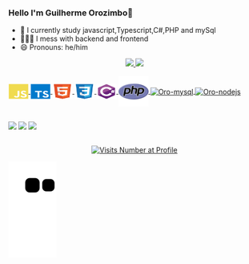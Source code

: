 ### Hello I'm Guilherme Orozimbo👋

- 🌱 I currently study javascript,Typescript,C#,PHP and mySql
- 👨🏽‍💻 I mess with backend and frontend
- 😄 Pronouns: he/him

<div align="center">
 <a href="https://github.com/guiorozimbo">
 <img height="180em" src="https://github-readme-stats.vercel.app/api?username=guiorozimbo&show_icons=true&theme=dracula&include_all_commits=true&count_private=true"/>
 <img height="180em" src="https://github-readme-stats.vercel.app/api/top-langs/?username=guiorozimbo&layout=compact&langs_count=7&theme=dracula"/>
</div>
  
  <div style="display: inline_block"><br>
  <img align="center" alt="Oro-Js" height="30" width="40" src="https://raw.githubusercontent.com/devicons/devicon/master/icons/javascript/javascript-plain.svg">
  <img align="center" alt="Oro-Ts" height="30" width="40" src="https://raw.githubusercontent.com/devicons/devicon/master/icons/typescript/typescript-plain.svg">
  <img align="center" alt="Oro-HTML" height="30" width="40" src="https://raw.githubusercontent.com/devicons/devicon/master/icons/html5/html5-original.svg">
  <img align="center" alt="Oro-CSS" height="30" width="40" src="https://raw.githubusercontent.com/devicons/devicon/master/icons/css3/css3-original.svg">
  <img align="center" alt="Oro-Csharp" height="30" width="40" src="https://raw.githubusercontent.com/devicons/devicon/master/icons/csharp/csharp-original.svg">
    <img align="center" alt="Oro-PHP" height="60" width="60"  src=https://raw.githubusercontent.com/devicons/devicon/master/icons/php/php-original.svg>
  <img align="center" alt="Oro-mysql"height="50" width="50"src="https://github.com/Thomas-Boi/devicon/blob/master/icons/mysql/mysql-original-wordmark.svg">
   <img align="center" alt="Oro-nodejs" height="60" width="60"  src=https://github.com/Thomas-Boi/devicon/blob/master/icons/nodejs/nodejs-original-wordmark.svg>
   
</div>
  
 ##
  <div>
     <a href="https://www.instagram.com/guilherme_ramos182/" target="_blank"><img src="https://img.shields.io/badge/-Instagram-%23333?style=for-the-badge&logo=instagram&logoColor=white" target="_blank"></a>
   <a href="mailto:guilhermegv890@gmail.com" ><img src="https://img.shields.io/badge/-Gmail-%23333?style=for-the-badge&logo=gmail&logoColor=white" target="_blank"></a>
    <a href="https://www.linkedin.com/in/guilherme-ramos-b28b6124b" target="_blank"><img src="https://img.shields.io/badge/-LinkedIn-%23333?style=for-the-badge&logo=linkedin&logoColor=white" target="_blank"></a> 
 </div>
 
   ##
  <div align='center'>
  <a href="https://github.com/guiorozimbo"><img alt="Visits Number at Profile" src="https://komarev.com/ghpvc/?username=guiorozimbo&color=lightgrey&style=flat-square&label=Visitas"></a>
</div>
 
   ![Snake animation](https://github.com/guiorozimbo/guiorozimbo/blob/output/github-contribution-grid-snake.svg)
   
   
